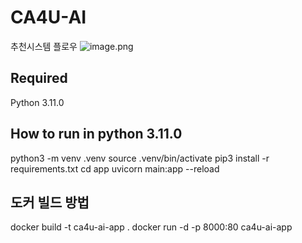 # CA4U-AI
추천시스템 플로우
![image.png](https://prod-files-secure.s3.us-west-2.amazonaws.com/05e1a22f-2edc-4ba0-8100-67767b4119bd/a968673a-565b-4460-a16d-1c47b9c239aa/image.png)

## Required

Python 3.11.0

## How to run in python 3.11.0

python3 -m venv .venv
source .venv/bin/activate
pip3 install -r requirements.txt
cd app 
uvicorn main:app --reload

## 도커 빌드 방법
docker build -t ca4u-ai-app .
docker run -d -p 8000:80 ca4u-ai-app

